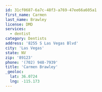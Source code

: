 ```yaml
---
id: 31cf0687-6a7c-48f3-a769-47ee66a605a1
first_name: Carmen
last_name: Brawley
license: DMD
services:
  - dentist
category: Dentists
address: '8255 S Las Vegas Blvd'
city: 'Las Vegas'
state: NV
zip: '89123'
phone: '(702) 948-7939'
title: 'Carmen Brawley'
_geoloc:
  lat: 36.0724
  lng: -115.173
---
```

